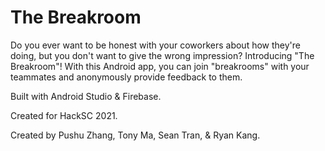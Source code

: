 # The Breakroom

Do you ever want to be honest with your coworkers about how they're doing, but you don't want to give the wrong impression? Introducing "The Breakroom"! With this Android app, you can join "breakrooms" with your teammates and anonymously provide feedback to them. 

Built with Android Studio & Firebase.

Created for HackSC 2021.

Created by Pushu Zhang, Tony Ma, Sean Tran, & Ryan Kang.
